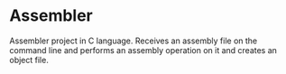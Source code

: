 # Assembler
Assembler project in C language. Receives an assembly file on the command line and performs an assembly operation on it and creates an object file.

